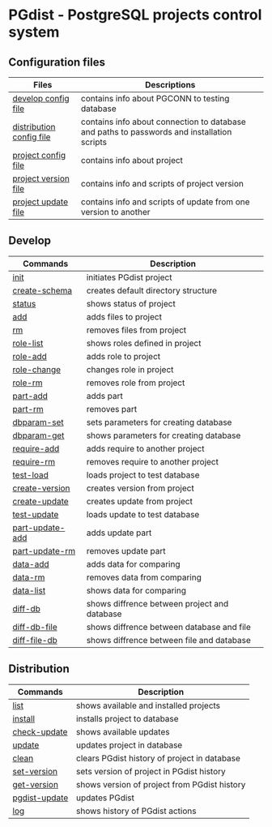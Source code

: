 # PGdist - PostgreSQL projects control system

## Configuration files

| Files | Descriptions |
| --- | --- |
| [develop config file](develop/config.md) | contains info about PGCONN to testing database |
| [distribution config file](distribution/config.md) | contains info about connection to database and paths to passwords and installation scripts |
| [project config file](project_files/config.md) | contains info about project |
| [project version file](project_files/version.md) | contains info and scripts of project version |
| [project update file](project_files/update.md) | contains info and scripts of update from one version to another |

## Develop

| Commands | Description |
| --- | --- |
| [init](develop/cmd/init.md) | initiates PGdist project |
| [create-schema](develop/cmd/create-schema.md) | creates default directory structure |
| [status](develop/cmd/file.md) | shows status of project |
| [add](develop/cmd/file.md) | adds files to project |
| [rm](develop/cmd/file.md) | removes files from project |
| [role-list](develop/cmd/role.md) | shows roles defined in project |
| [role-add](develop/cmd/role.md) | adds role to project |
| [role-change](develop/cmd/role.md) | changes role in project |
| [role-rm](develop/cmd/role.md) | removes role from project |
| [part-add](develop/cmd/part.md) | adds part |
| [part-rm](develop/cmd/part.md) | removes part |
| [dbparam-set](develop/cmd/dbparam-set.md) | sets parameters for creating database |
| [dbparam-get](develop/cmd/dbparam-get.md) | shows parameters for creating database |
| [require-add](develop/cmd/require-add.md) | adds require to another project |
| [require-rm](develop/cmd/require-rm.md) | removes require to another project |
| [test-load](develop/cmd/test-load.md) | loads project to test database |
| [create-version](develop/cmd/create-version.md) | creates version from project |
| [create-update](develop/cmd/create-update.md) | creates update from project |
| [test-update](develop/cmd/test-update.md) | loads update to test database |
| [part-update-add](develop/cmd/part-update.md) | adds update part |
| [part-update-rm](develop/cmd/part-update.md) | removes update part |
| [data-add](develop/cmd/data.md) | adds data for comparing |
| [data-rm](develop/cmd/data.md) | removes data from comparing |
| [data-list](develop/cmd/data.md) | shows data for comparing |
| [diff-db](develop/cmd/diff-db.md) | shows diffrence between project and database |
| [diff-db-file](develop/cmd/diff-db-file.md) | shows diffrence between database and file |
| [diff-file-db](develop/cmd/diff-file-db.md) | shows diffrence between file and database |

## Distribution

| Commands | Description |
| --- | --- |
| [list](distribution/cmd/list.md) | shows available and installed projects |
| [install](distribution/cmd/install.md) | installs project to database |
| [check-update](distribution/cmd/check-update.md) | shows available updates |
| [update](distribution/cmd/update.md) | updates project in database |
| [clean](distribution/cmd/clean.md) | clears PGdist history of project in database |
| [set-version](distribution/cmd/set-version.md) | sets version of project in PGdist history |
| [get-version](distribution/cmd/get-version.md) | shows version of project from PGdist history |
| [pgdist-update](distribution/cmd/pgdist-update.md) | updates PGdist |
| [log](distribution/cmd/log.md) | shows history of PGdist actions |
